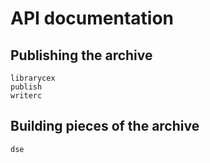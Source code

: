 # API documentation


## Publishing the archive

```@docs
librarycex
publish
writerc
```


## Building pieces of the archive

```@docs
dse
```